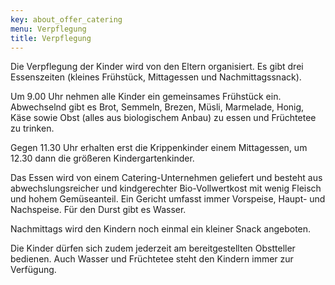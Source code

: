 ```yaml
---
key: about_offer_catering
menu: Verpflegung
title: Verpflegung
---
```

Die Verpflegung der Kinder wird von den Eltern organisiert. Es gibt drei Essenszeiten (kleines Frühstück, Mittagessen und Nachmittagssnack).

Um 9.00 Uhr nehmen alle Kinder ein gemeinsames Frühstück ein. Abwechselnd gibt es Brot, Semmeln, Brezen, Müsli, Marmelade, Honig, Käse sowie Obst (alles aus biologischem Anbau) zu essen und Früchtetee zu trinken. 
 
Gegen 11.30 Uhr erhalten erst die Krippenkinder einem Mittagessen, um 12.30 dann die größeren Kindergartenkinder.

Das Essen wird von einem Catering-Unternehmen geliefert und besteht aus abwechslungsreicher und kindgerechter Bio-Vollwertkost mit wenig Fleisch und hohem Gemüseanteil. Ein Gericht umfasst immer Vorspeise, Haupt- und Nachspeise. Für den Durst gibt es Wasser.
 
Nachmittags wird den Kindern noch einmal ein kleiner Snack angeboten.

Die Kinder dürfen sich zudem jederzeit am bereitgestellten Obstteller bedienen. Auch Wasser und Früchtetee steht den Kindern immer zur Verfügung.